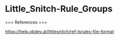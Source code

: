 # Little_Snitch-Rule_Groups

=== References ===

https://help.obdev.at/littlesnitch/ref-lsrules-file-format
